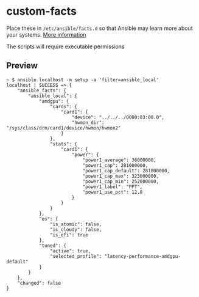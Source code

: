 # custom-facts

Place these in `/etc/ansible/facts.d` so that Ansible may learn more about your systems.
[More information](https://docs.ansible.com/ansible/latest/playbook_guide/playbooks_vars_facts.html#adding-custom-facts)

The scripts will require executable permissions

## Preview

```shell
~ $ ansible localhost -m setup -a 'filter=ansible_local'
localhost | SUCCESS => {
    "ansible_facts": {
        "ansible_local": {
            "amdgpu": {
                "cards": {
                    "card1": {
                        "device": "../../../0000:03:00.0",
                        "hwmon_dir": "/sys/class/drm/card1/device/hwmon/hwmon2"
                    }
                },
                "stats": {
                    "card1": {
                        "power": {
                            "power1_average": 36000000,
                            "power1_cap": 281000000,
                            "power1_cap_default": 281000000,
                            "power1_cap_max": 323000000,
                            "power1_cap_min": 252000000,
                            "power1_label": "PPT",
                            "power1_use_pct": 12.8
                        }
                    }
                }
            },
            "os": {
                "is_atomic": false,
                "is_cloudy": false,
                "is_efi": true
            },
            "tuned": {
                "active": true,
                "selected_profile": "latency-performance-amdgpu-default"
            }
        }
    },
    "changed": false
}
```
